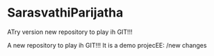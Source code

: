 # SarasvathiParijatha

ATry version  new repository to play ih GIT!!!



A new repository to play ih GIT!!!
It is a demo projecEE:
/new changes


